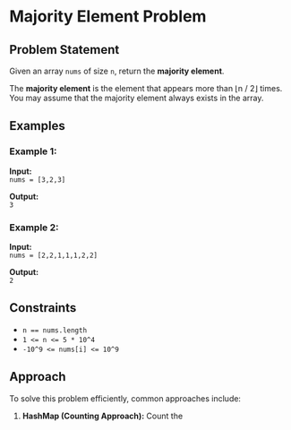 # Majority Element Problem

## Problem Statement
Given an array `nums` of size `n`, return the **majority element**.

The **majority element** is the element that appears more than ⌊n / 2⌋ times. You may assume that the majority element always exists in the array.

## Examples

### Example 1:
**Input:**  
`nums = [3,2,3]`

**Output:**  
`3`

### Example 2:
**Input:**  
`nums = [2,2,1,1,1,2,2]`

**Output:**  
`2`

## Constraints
- `n == nums.length`
- `1 <= n <= 5 * 10^4`
- `-10^9 <= nums[i] <= 10^9`

## Approach
To solve this problem efficiently, common approaches include:
1. **HashMap (Counting Approach):** Count the
